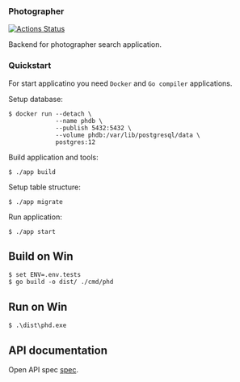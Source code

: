 ### Photographer

[![Actions Status](https://github.com/rokkerruslan/phd/workflows/Go/badge.svg)](https://github.com/rokkerruslan/phd/actions)

Backend for photographer search application.

### Quickstart

For start applicatino you need `Docker` and `Go compiler` applications.

Setup database:
```shell script
$ docker run --detach \
             --name phdb \
             --publish 5432:5432 \
             --volume phdb:/var/lib/postgresql/data \
             postgres:12
```

Build application and tools:
```shell script
$ ./app build
```

Setup table structure:
```
$ ./app migrate
```

Run application:
```
$ ./app start
```

## Build on Win
```shell script
$ set ENV=.env.tests
$ go build -o dist/ ./cmd/phd
```

## Run on Win
```shell script
$ .\dist\phd.exe
```

## API documentation

Open API spec [spec](docs/api.yml).
